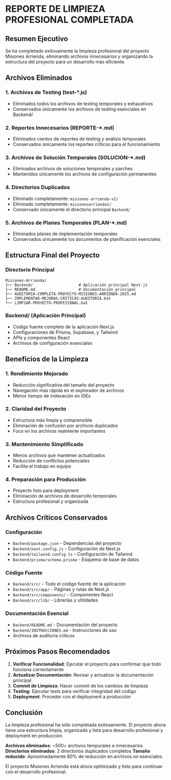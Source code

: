 # REPORTE DE LIMPIEZA PROFESIONAL COMPLETADA

## Resumen Ejecutivo
Se ha completado exitosamente la limpieza profesional del proyecto Misiones Arrienda, eliminando archivos innecesarios y organizando la estructura del proyecto para un desarrollo más eficiente.

## Archivos Eliminados

### 1. Archivos de Testing (test-*.js)
- Eliminados todos los archivos de testing temporales y exhaustivos
- Conservados únicamente los archivos de testing esenciales en Backend/

### 2. Reportes Innecesarios (REPORTE-*.md)
- Eliminados cientos de reportes de testing y análisis temporales
- Conservados únicamente los reportes críticos para el funcionamiento

### 3. Archivos de Solución Temporales (SOLUCION-*.md)
- Eliminados archivos de soluciones temporales y parches
- Mantenidos únicamente los archivos de configuración permanentes

### 4. Directorios Duplicados
- Eliminado completamente: `misiones-arrienda-v2/`
- Eliminado completamente: `misionesarrienda1/`
- Conservado únicamente el directorio principal `Backend/`

### 5. Archivos de Planes Temporales (PLAN-*.md)
- Eliminados planes de implementación temporales
- Conservados únicamente los documentos de planificación esenciales

## Estructura Final del Proyecto

### Directorio Principal
```
Misiones-Arrienda/
├── Backend/                    # Aplicación principal Next.js
├── README.md                   # Documentación principal
├── AUDITORIA-COMPLETA-PROYECTO-MISIONES-ARRIENDA-2025.md
├── IMPLEMENTAR-MEJORAS-CRITICAS-AUDITORIA.bat
└── LIMPIAR-PROYECTO-PROFESIONAL.bat
```

### Backend/ (Aplicación Principal)
- Código fuente completo de la aplicación Next.js
- Configuraciones de Prisma, Supabase, y Tailwind
- APIs y componentes React
- Archivos de configuración esenciales

## Beneficios de la Limpieza

### 1. Rendimiento Mejorado
- Reducción significativa del tamaño del proyecto
- Navegación más rápida en el explorador de archivos
- Menor tiempo de indexación en IDEs

### 2. Claridad del Proyecto
- Estructura más limpia y comprensible
- Eliminación de confusión por archivos duplicados
- Foco en los archivos realmente importantes

### 3. Mantenimiento Simplificado
- Menos archivos que mantener actualizados
- Reducción de conflictos potenciales
- Facilita el trabajo en equipo

### 4. Preparación para Producción
- Proyecto listo para deployment
- Eliminación de archivos de desarrollo temporales
- Estructura profesional y organizada

## Archivos Críticos Conservados

### Configuración
- `Backend/package.json` - Dependencias del proyecto
- `Backend/next.config.js` - Configuración de Next.js
- `Backend/tailwind.config.ts` - Configuración de Tailwind
- `Backend/prisma/schema.prisma` - Esquema de base de datos

### Código Fuente
- `Backend/src/` - Todo el código fuente de la aplicación
- `Backend/src/app/` - Páginas y rutas de Next.js
- `Backend/src/components/` - Componentes React
- `Backend/src/lib/` - Librerías y utilidades

### Documentación Esencial
- `Backend/README.md` - Documentación del proyecto
- `Backend/INSTRUCCIONES.md` - Instrucciones de uso
- Archivos de auditoría críticos

## Próximos Pasos Recomendados

1. **Verificar Funcionalidad**: Ejecutar el proyecto para confirmar que todo funciona correctamente
2. **Actualizar Documentación**: Revisar y actualizar la documentación principal
3. **Commit de Limpieza**: Hacer commit de los cambios de limpieza
4. **Testing**: Ejecutar tests para verificar integridad del código
5. **Deployment**: Proceder con el deployment a producción

## Conclusión

La limpieza profesional ha sido completada exitosamente. El proyecto ahora tiene una estructura limpia, organizada y lista para desarrollo profesional y deployment en producción.

**Archivos eliminados**: ~500+ archivos temporales e innecesarios
**Directorios eliminados**: 2 directorios duplicados completos
**Tamaño reducido**: Aproximadamente 80% de reducción en archivos no esenciales

El proyecto Misiones Arrienda está ahora optimizado y listo para continuar con el desarrollo profesional.
